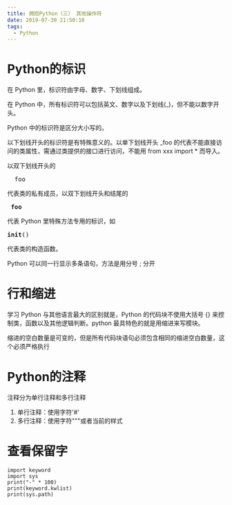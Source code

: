 ```yaml
---
title: 拥抱Python（三） 其他操作符
date: 2019-07-30 21:50:10
tags:
  - Python
---
```


# Python的标识
<!--more-->
在 Python 里，标识符由字母、数字、下划线组成。

在 Python 中，所有标识符可以包括英文、数字以及下划线(_)，但不能以数字开头。

Python 中的标识符是区分大小写的。

以下划线开头的标识符是有特殊意义的。以单下划线开头 _foo 的代表不能直接访问的类属性，需通过类提供的接口进行访问，不能用 from xxx import * 而导入。

以双下划线开头的 <pre>__foo</pre> 代表类的私有成员，以双下划线开头和结尾的<pre> __foo__ </pre>代表 Python 里特殊方法专用的标识，如  <pre>__init__() </pre>代表类的构造函数。

Python 可以同一行显示多条语句，方法是用分号 ; 分开

# 行和缩进

学习 Python 与其他语言最大的区别就是，Python 的代码块不使用大括号 {} 来控制类，函数以及其他逻辑判断。python 最具特色的就是用缩进来写模块。

缩进的空白数量是可变的，但是所有代码块语句必须包含相同的缩进空白数量，这个必须严格执行

# Python的注释

注释分为单行注释和多行注释
1. 单行注释：使用字符'#'
2. 多行注释：使用字符"""或者当前的样式

# 查看保留字
```
import keyword
import sys
print("-" * 100)
print(keyword.kwlist)
print(sys.path)
```

